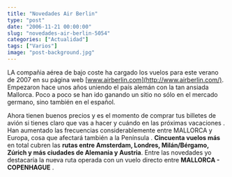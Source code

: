 ```yaml
---
title: "Novedades Air Berlin"
type: "post"
date: "2006-11-21 00:00:00"
slug: "novedades-air-berlin-5054"
categories: ["Actualidad"]
tags: ["Varios"]
image: "post-background.jpg"
---
```


LA compañia aérea de bajo coste ha cargado los vuelos para este verano de 2007 en su página web [www.airberlin.com](http://www.airberlin.com/). Empezaron hace unos años uniendo el país alemán con la tan ansiada Mallorca. Poco a poco se han ido ganando un sitio no sólo en el mercado germano, sino también en el español.



Ahora tienen buenos precios y es el momento de comprar tus billetes de avión si tienes claro que vas a hacer y cuándo en las próximas vacaciones . Han aumentado las frecuencias considerablemente entre MALLORCA y Europa, cosa que afectará también a la Península . **Cincuenta vuelos más** en total cubren las **rutas entre Amsterdam, Londres, Milán/Bérgamo, Zúrich y más ciudades de Alemania y Austria**. Entre las novedades yo destacaría la nueva ruta operada con un vuelo directo entre **MALLORCA - COPENHAGUE** .